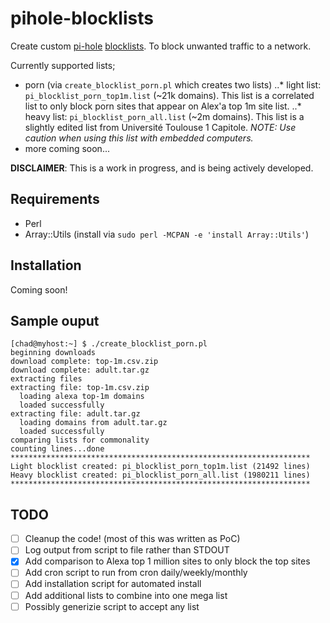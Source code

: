 # pihole-blocklists

Create custom [pi-hole](https://pi-hole.net/) [blocklists](https://github.com/pi-hole/pi-hole/wiki/Customising-sources-for-ad-lists#block-more-than-advertisements). To block unwanted traffic to a network.

Currently supported lists;
* porn (via `create_blocklist_porn.pl` which creates two lists)
..* light list: `pi_blocklist_porn_top1m.list` (~21k domains). This list is a correlated list to only block porn sites that appear on Alex'a top 1m site list.
..* heavy list: `pi_blocklist_porn_all.list` (~2m domains). This list is a slightly edited list from Université Toulouse 1 Capitole.  _NOTE: Use caution when using this list with embedded computers._
* more coming soon...

**DISCLAIMER**: This is a work in progress, and is being actively developed.

## Requirements
* Perl
* Array::Utils (install via `sudo perl -MCPAN -e 'install Array::Utils'`)

## Installation
Coming soon!

## Sample ouput 

```
[chad@myhost:~] $ ./create_blocklist_porn.pl 
beginning downloads
download complete: top-1m.csv.zip
download complete: adult.tar.gz
extracting files
extracting file: top-1m.csv.zip
  loading alexa top-1m domains
  loaded successfully
extracting file: adult.tar.gz
  loading domains from adult.tar.gz
  loaded successfully
comparing lists for commonality
counting lines...done
*******************************************************************
Light blocklist created: pi_blocklist_porn_top1m.list (21492 lines)
Heavy blocklist created: pi_blocklist_porn_all.list (1980211 lines)
*******************************************************************
```

## TODO
- [ ] Cleanup the code! (most of this was written as PoC)
- [ ] Log output from script to file rather than STDOUT
- [X] Add comparison to Alexa top 1 million sites to only block the top sites
- [ ] Add cron script to run from cron daily/weekly/monthly
- [ ] Add installation script for automated install
- [ ] Add additional lists to combine into one mega list
- [ ] Possibly generizie script to accept any list
